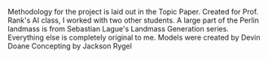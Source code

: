 Methodology for the project is laid out in the Topic Paper.
Created for Prof. Rank's AI class, I worked with two other students.
A large part of the Perlin landmass is from Sebastian Lague's Landmass Generation series.
Everything else is completely original to me.
Models were created by Devin Doane
Concepting by Jackson Rygel

